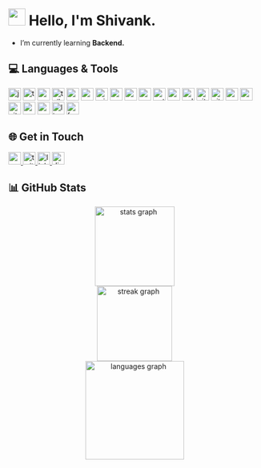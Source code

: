 # <img src="https://media.giphy.com/media/hvRJCLFzcasrR4ia7z/giphy.gif" width="34px"> Hello, I'm Shivank.

- I’m currently learning **Backend.**

## 💻 Languages & Tools

<div>

  <img src="https://img.shields.io/badge/JavaScript-F7DF1E?logo=javascript&logoColor=black&style=for-the-badge" height="25" alt="javascript logo"  />
  <img src="https://img.shields.io/badge/TypeScript-3178C6?logo=typescript&logoColor=white&style=for-the-badge" height="25" alt="typescript logo"  />
  <img src="https://img.shields.io/badge/React-61DAFB?logo=react&logoColor=black&style=for-the-badge" height="25" alt="react logo"  />
  <img src="https://img.shields.io/badge/Tailwind CSS-06B6D4?logo=tailwindcss&logoColor=black&style=for-the-badge" height="25" alt="tailwindcss logo"  />
  <img src="https://img.shields.io/badge/MongoDB-47A248?logo=mongodb&logoColor=white&style=for-the-badge" height="25" alt="mongodb logo"  />
  <img src="https://img.shields.io/badge/PostgreSQL-4169E1?logo=postgresql&logoColor=white&style=for-the-badge" height="25" alt="postgresql logo" />
  <img src="https://img.shields.io/badge/Prisma-2D3748?logo=prisma&logoColor=white&style=for-the-badge" height="25" alt="prisma logo" />
  <img src="https://img.shields.io/badge/Express.JS-000000?logo=express&logoColor=white&style=for-the-badge" height="25" alt="express logo"  />
  <img src="https://img.shields.io/badge/Node.js-339933?logo=nodedotjs&logoColor=white&style=for-the-badge" height="25" alt="nodejs logo"  />
  <img src="https://img.shields.io/badge/Next.js-000000?logo=nextdotjs&logoColor=white&style=for-the-badge" height="25" alt="nextjs logo"  />
  <img src="https://img.shields.io/badge/Python-3776AB?logo=python&logoColor=white&style=for-the-badge" height="25" alt="python logo"  />
  <img src="https://img.shields.io/badge/C-394aab?logo=c&logoColor=black&style=for-the-badge" height="25" alt="c logo"  />
  <img src="https://img.shields.io/badge/C++-00599C?logo=cplusplus&logoColor=white&style=for-the-badge" height="25" alt="cplusplus logo"  />
  <img src="https://img.shields.io/badge/Git-F05032?logo=git&logoColor=white&style=for-the-badge" height="25" alt="git logo"  />
  <img src="https://img.shields.io/badge/GitHub-181717?logo=github&logoColor=white&style=for-the-badge" height="25" alt="github logo"  />
  <img src="https://img.shields.io/badge/npm-CB3837?logo=npm&logoColor=white&style=for-the-badge" height="25" alt="npm logo"  />
  <img src="https://img.shields.io/badge/NODEMON-%23323330.svg?style=for-the-badge&logo=nodemon&logoColor=%BBDEAD" height="25" alt="nodemon logo"  />
  <img src="https://img.shields.io/badge/Vite-646CFF?logo=vite&logoColor=white&style=for-the-badge" height="25" alt="vite logo"  />
  <img src="https://img.shields.io/badge/Postman-FF6C37?style=for-the-badge&logo=postman&logoColor=white" height="25" alt="postman logo"  />
  <img src="https://img.shields.io/badge/Visual Studio Code-007ACC?logo=visualstudiocode&logoColor=white&style=for-the-badge" height="25" alt="vscode logo"  />
  <img src="https://img.shields.io/badge/Linux-FCC624?logo=linux&logoColor=black&style=for-the-badge" height="25" alt="linux logo"  />
  <img src="https://img.shields.io/badge/Fedora-51A2DA?logo=fedora&logoColor=black&style=for-the-badge" height="25" alt="fedora logo"  />
</div>

## 🌐 Get in Touch

<div>
  <a href="mailto:shivankpandey113@gmail.com" target="_blank">
    <img src="https://img.shields.io/static/v1?message=Gmail&logo=gmail&label=&color=D14836&logoColor=white&labelColor=&style=for-the-badge" height="25" alt="gmail logo"  />
  </a>
  <a href="https://twitter.com/sh1v4nk" target="_blank">
    <img src="https://img.shields.io/static/v1?message=Twitter&logo=twitter&label=&color=1DA1F2&logoColor=white&labelColor=&style=for-the-badge" height="25" alt="twitter logo"  />
  </a>
    <a href="https://www.linkedin.com/in/sh1v4nk/" target="_blank">
    <img src="https://img.shields.io/static/v1?message=LinkedIn&logo=linkedin&label=&color=0077B5&logoColor=white&labelColor=&style=for-the-badge" height="25" alt="linkedin logo"  />
  </a>
  <a href="https://discord.com/users/571299781096505344" target="_blank">
    <img src="https://img.shields.io/static/v1?message=Discord&logo=discord&label=&color=7289DA&logoColor=white&labelColor=&style=for-the-badge" height="25" alt="discord logo"  />
  </a>
</div>

## 📊 GitHub Stats

<div align="center">
  <img src="https://github-readme-stats.vercel.app/api?username=Sh1v4nk&hide_title=false&hide_rank=false&show_icons=true&include_all_commits=true&count_private=true&disable_animations=false&theme=react&locale=en&hide_border=true&order=1" height="159" alt="stats graph" /> <br>
  <img src="https://streak-stats.demolab.com?user=Sh1v4nk&locale=en&mode=daily&theme=react&hide_border=true&border_radius=5&order=3" height="150" alt="streak graph" /> <br>
  <img src="https://github-readme-stats.vercel.app/api/top-langs?username=Sh1v4nk&locale=en&hide_title=false&layout=compact&card_width=320&langs_count=6&theme=react&hide_border=true&order=2&exclude_repo=NikeClone-Tailwind" height="197" alt="languages graph"  />
</div>
